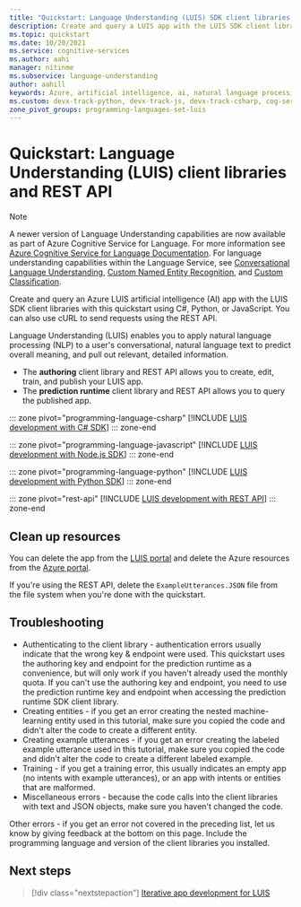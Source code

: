 ```yaml
---
title: "Quickstart: Language Understanding (LUIS) SDK client libraries and REST API"
description: Create and query a LUIS app with the LUIS SDK client libraries and REST API.
ms.topic: quickstart
ms.date: 10/20/2021
ms.service: cognitive-services
ms.author: aahi
manager: nitinme
ms.subservice: language-understanding
author: aahill
keywords: Azure, artificial intelligence, ai, natural language processing, nlp, LUIS, azure luis, natural language understanding, ai chatbot, chatbot maker,  understanding natural language
ms.custom: devx-track-python, devx-track-js, devx-track-csharp, cog-serv-seo-aug-2020, ignite-fall-2021, mode-api
zone_pivot_groups: programming-languages-set-luis
---
```

# Quickstart: Language Understanding (LUIS) client libraries and REST API

> [!NOTE]
> A newer version of Language Understanding capabilities are now available as part of Azure Cognitive Service for Language. For more information see [Azure Cognitive Service for Language Documentation](../language-service/index.yml). For language understanding capabilities within the Language Service, see [Conversational Language Understanding](../language-service/conversational-language-understanding/overview.md), [Custom Named Entity Recognition](../language-service/custom-named-entity-recognition/overview.md), and [Custom Classification](../language-service/custom-classification/overview.md).

Create and query an Azure LUIS artificial intelligence (AI) app with the LUIS SDK client libraries with this quickstart using C#, Python, or JavaScript. You can also use cURL to send requests using the REST API.

Language Understanding (LUIS) enables you to apply natural language processing (NLP) to a user's conversational, natural language text to predict overall meaning, and pull out relevant, detailed information.

* The **authoring** client library and REST API allows you to create, edit, train, and publish your LUIS app.
* The **prediction runtime** client library and REST API allows you to query the published app.

::: zone pivot="programming-language-csharp"
[!INCLUDE [LUIS development with C# SDK](./includes/sdk-csharp.md)]
::: zone-end

::: zone pivot="programming-language-javascript"
[!INCLUDE [LUIS development with Node.js SDK](./includes/sdk-nodejs.md)]
::: zone-end

::: zone pivot="programming-language-python"
[!INCLUDE [LUIS development with Python SDK](./includes/sdk-python.md)]
::: zone-end

::: zone pivot="rest-api"
[!INCLUDE [LUIS development with REST API](./includes/rest-api.md)]
::: zone-end

## Clean up resources

You can delete the app from the [LUIS portal](https://www.luis.ai) and delete the Azure resources from the [Azure portal](https://portal.azure.com/).

If you're using the REST API, delete the `ExampleUtterances.JSON` file from the file system when you're done with the quickstart.

## Troubleshooting

* Authenticating to the client library - authentication errors usually indicate that the wrong key & endpoint were used. This quickstart uses the authoring key and endpoint for the prediction runtime as a convenience, but will only work if you haven't already used the monthly quota. If you can't use the authoring key and endpoint, you need to use the prediction runtime key and endpoint when accessing the prediction runtime SDK client library.
* Creating entities - if you get an error creating the nested machine-learning entity used in this tutorial, make sure you copied the code and didn't alter the code to create a different entity.
* Creating example utterances - if you get an error creating the labeled example utterance used in this tutorial, make sure you copied the code and didn't alter the code to create a different labeled example.
* Training - if you get a training error, this usually indicates an empty app (no intents with example utterances), or an app with intents or entities that are malformed.
* Miscellaneous errors - because the code calls into the client libraries with text and JSON objects, make sure you haven't changed the code.

Other errors - if you get an error not covered in the preceding list, let us know by giving feedback at the bottom on this page. Include the programming language and version of the client libraries you installed.

## Next steps

> [!div class="nextstepaction"]
> [Iterative app development for LUIS](./luis-concept-app-iteration.md)
